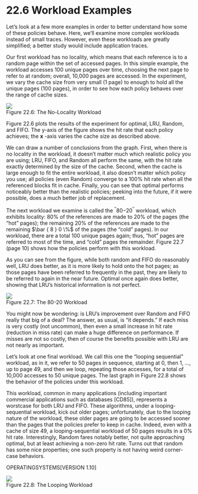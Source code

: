# 22.6 Workload Examples  

Let’s look at a few more examples in order to better understand how some of these policies behave. Here, we’ll examine more complex workloads instead of small traces. However, even these workloads are greatly simplified; a better study would include application traces.  

Our first workload has no locality, which means that each reference is to a random page within the set of accessed pages. In this simple example, the workload accesses 100 unique pages over time, choosing the next page to refer to at random; overall, 10,000 pages are accessed. In the experiment, we vary the cache size from very small (1 page) to enough to hold all the unique pages (100 pages), in order to see how each policy behaves over the range of cache sizes.  

![](images/77a3dc0e5727a3265b22a3216273b439d7d84fd54051a3319083628ed1da4f35.jpg)  
Figure 22.6: The No-Locality Workload  

Figure 22.6 plots the results of the experiment for optimal, LRU, Random, and FIFO. The y-axis of the figure shows the hit rate that each policy achieves; the $\mathbf { \boldsymbol { x } }$ -axis varies the cache size as described above.  

We can draw a number of conclusions from the graph. First, when there is no locality in the workload, it doesn’t matter much which realistic policy you are using; LRU, FIFO, and Random all perform the same, with the hit rate exactly determined by the size of the cache. Second, when the cache is large enough to fit the entire workload, it also doesn’t matter which policy you use; all policies (even Random) converge to a $1 0 0 \%$ hit rate when all the referenced blocks fit in cache. Finally, you can see that optimal performs noticeably better than the realistic policies; peeking into the future, if it were possible, does a much better job of replacement.  

The next workload we examine is called the $^ { \prime \prime } \mathrm { 8 0 - } 2 0 ^ { \prime \prime }$ workload, which exhibits locality: $8 0 \%$ of the references are made to $2 0 \%$ of the pages (the “hot” pages); the remaining $2 0 \%$ of the references are made to the remaining $\bar { 8 } 0 \%$ of the pages (the “cold” pages). In our workload, there are a total 100 unique pages again; thus, “hot” pages are referred to most of the time, and “cold” pages the remainder. Figure 22.7 (page 10) shows how the policies perform with this workload.  

As you can see from the figure, while both random and FIFO do reasonably well, LRU does better, as it is more likely to hold onto the hot pages; as those pages have been referred to frequently in the past, they are likely to be referred to again in the near future. Optimal once again does better, showing that LRU’s historical information is not perfect.  

![](images/359095c72ddcff85ffedb8b061cf7b4b638f35f97c30b4d9d8dbc52ccbcbd766.jpg)  
Figure 22.7: The 80-20 Workload  

You might now be wondering: is LRU’s improvement over Random and FIFO really that big of a deal? The answer, as usual, is “it depends.” If each miss is very costly (not uncommon), then even a small increase in hit rate (reduction in miss rate) can make a huge difference on performance. If misses are not so costly, then of course the benefits possible with LRU are not nearly as important.  

Let’s look at one final workload. We call this one the “looping sequential” workload, as in it, we refer to 50 pages in sequence, starting at 0, then 1, ..., up to page 49, and then we loop, repeating those accesses, for a total of 10,000 accesses to 50 unique pages. The last graph in Figure 22.8 shows the behavior of the policies under this workload.  

This workload, common in many applications (including important commercial applications such as databases [CD85]), represents a worstcase for both LRU and FIFO. These algorithms, under a looping-sequential workload, kick out older pages; unfortunately, due to the looping nature of the workload, these older pages are going to be accessed sooner than the pages that the policies prefer to keep in cache. Indeed, even with a cache of size 49, a looping-sequential workload of 50 pages results in a $0 \%$ hit rate. Interestingly, Random fares notably better, not quite approaching optimal, but at least achieving a non-zero hit rate. Turns out that random has some nice properties; one such property is not having weird corner-case behaviors.  

OPERATINGSYSTEMS[VERSION 1.10]  

![](images/5e11ba51d4570c3e3095a42d88a8aae16f3403430aa8bdf45a2f3ee2d123633b.jpg)  
Figure 22.8: The Looping Workload  

